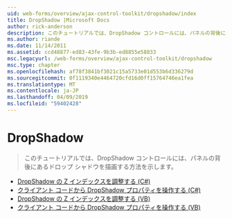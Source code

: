 ```yaml
---
uid: web-forms/overview/ajax-control-toolkit/dropshadow/index
title: DropShadow |Microsoft Docs
author: rick-anderson
description: このチュートリアルでは、DropShadow コントロールには、パネルの背後にあるドロップ シャドウを描画する方法を示します。
ms.author: riande
ms.date: 11/14/2011
ms.assetid: ccd48877-ed83-43fe-9b3b-ed8855e58833
msc.legacyurl: /web-forms/overview/ajax-control-toolkit/dropshadow
msc.type: chapter
ms.openlocfilehash: af78f3841bf3021c15a5733e01d553b6d336279d
ms.sourcegitcommit: 0f1119340e4464720cfd16d0ff15764746ea1fea
ms.translationtype: MT
ms.contentlocale: ja-JP
ms.lasthandoff: 04/09/2019
ms.locfileid: "59402428"
---
```

# <a name="dropshadow"></a>DropShadow

> このチュートリアルでは、DropShadow コントロールには、パネルの背後にあるドロップ シャドウを描画する方法を示します。


- [DropShadow の Z インデックスを調整する (C#)](adjusting-the-z-index-of-a-dropshadow-cs.md)
- [クライアント コードから DropShadow プロパティを操作する (C#)](manipulating-dropshadow-properties-from-client-code-cs.md)
- [DropShadow の Z インデックスを調整する (VB)](adjusting-the-z-index-of-a-dropshadow-vb.md)
- [クライアント コードから DropShadow プロパティを操作する (VB)](manipulating-dropshadow-properties-from-client-code-vb.md)
